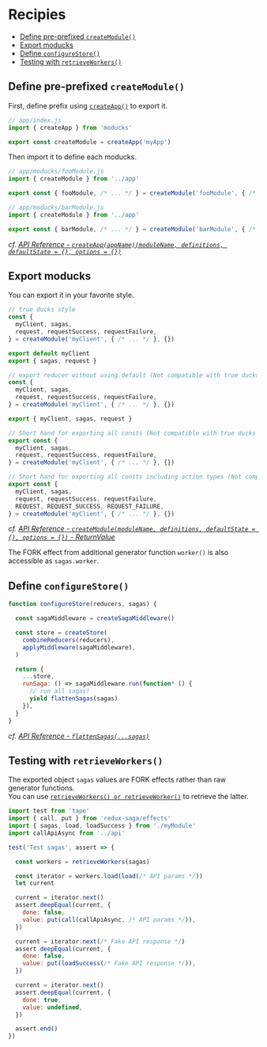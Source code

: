 # Recipies

* [Define pre-prefixed `createModule()`](#define-pre-prefixed-createmodule)
* [Export moducks](#export-moducks)
* [Define `configureStore()`](#define-configurestore)
* [Testing with `retrieveWorkers()`](#testing-with-retrieveworkers)

## Define pre-prefixed `createModule()`

First, define prefix using [`createApp()`](../api#createappappnamemodulename-definitions-defaultstate-additionalsagas--) to export it.

```js
// app/index.js
import { createApp } from 'moducks'

export const createModule = createApp('myApp')
```

Then import it to define each moducks.

```js
// app/moducks/fooModule.js
import { createModule } from '../app'

export const { fooModule, /* ... */ } = createModule('fooModule', { /* ... */ }, {})
```

```js
// app/moducks/barModule.js
import { createModule } from '../app'

export const { barModule, /* ... */ } = createModule('barModule', { /* ... */ }, {})
```

*cf. [API Reference - `createApp(appName)(moduleName, definitions, defaultState = {}, options = {})`](../api#createappappnamemodulename-definitions-defaultstate---options--)*

## Export moducks

You can export it in your favorite style.

```js
// true ducks style
const {
  myClient, sagas,
  request, requestSuccess, requestFailure,
} = createModule('myClient', { /* ... */ }, {})

export default myClient
export { sagas, request }
```

```js
// export reducer without using default (Not compatible with true ducks style)
const {
  myClient, sagas,
  request, requestSuccess, requestFailure,
} = createModule('myClient', { /* ... */ }, {})

export { myClient, sagas, request }
```

```js
// Short hand for exporting all consts (Not compatible with true ducks style)
export const {
  myClient, sagas,
  request, requestSuccess, requestFailure,
} = createModule('myClient', { /* ... */ }, {})
```

```js
// Short hand for exporting all consts including action types (Not compatible with true ducks style)
export const {
  myClient, sagas,
  request, requestSuccess, requestFailure,
  REQUEST, REQUEST_SUCCESS, REQUEST_FAILURE,
} = createModule('myClient', { /* ... */ }, {})
```

*cf. [API Reference - `createModule(moduleName, definitions, defaultState = {}, options = {})` - ReturnValue](../api#return-value)*

The FORK effect from additional generator function `worker()` is also accessible as `sagas.worker`.

## Define `configureStore()`

```js
function configureStore(reducers, sagas) {

  const sagaMiddleware = createSagaMiddleware()

  const store = createStore(
    combineReducers(reducers),
    applyMiddleware(sagaMiddleware),
  )

  return {
    ...store,
    runSaga: () => sagaMiddleware.run(function* () {
      // run all sagas!
      yield flattenSagas(sagas)
    }),
  }
}
```

*cf. [API Reference - `flattenSagas(...sagas)`](../api#flattensagassagas)*

## Testing with `retrieveWorkers()`

The exported object `sagas` values are FORK effects rather than raw generator functions.  
You can use [`retrieveWorkers() or retrieveWorker()`](../api#retrieveworkerssagas-retrieveworkersaga) to retrieve the latter.

```js
import test from 'tape'
import { call, put } from 'redux-saga/effects'
import { sagas, load, loadSuccess } from './myModule'
import callApiAsync from '../api'

test('Test sagas', assert => {

  const workers = retrieveWorkers(sagas)

  const iterator = workers.load(load(/* API params */))
  let current

  current = iterator.next()
  assert.deepEqual(current, {
    done: false,
    value: put(call(callApiAsync, /* API params */)),
  })

  current = iterator.next(/* Fake API response */)
  assert.deepEqual(current, {
    done: false,
    value: put(loadSuccess(/* Fake API response */)),
  })

  current = iterator.next()
  assert.deepEqual(current, {
    done: true,
    value: undefined,
  })

  assert.end()
})
```
